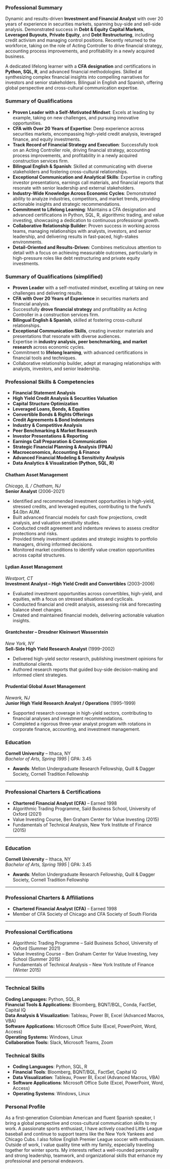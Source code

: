 
### **Professional Summary**

Dynamic and results-driven **Investment and Financial Analyst** with over 20 years of experience in securities markets, spanning buy-side and sell-side analysis. Demonstrated success in **Debt & Equity Capital Markets**, **Leveraged Buyouts**, **Private Equity**, and **Debt Restructuring**, including credit activism and managing control positions. Recently returned to the workforce, taking on the role of Acting Controller to drive financial strategy, accounting process improvements, and profitability in a newly acquired business.

A dedicated lifelong learner with a **CFA designation** and certifications in **Python, SQL, R**, and advanced financial methodologies. Skilled at synthesizing complex financial insights into compelling narratives for investors and senior stakeholders. Bilingual in English and Spanish, offering global perspective and cross-cultural communication expertise.

### **Summary of Qualifications**

- **Proven Leader with a Self-Motivated Mindset**: Excels at leading by example, taking on new challenges, and pursuing innovative opportunities.
- **CFA with Over 20 Years of Expertise**: Deep experience across securities markets, encompassing high-yield credit analysis, leveraged finance, and equity investments.
- **Track Record of Financial Strategy and Execution**: Successfully took on an Acting Controller role, driving financial strategy, accounting process improvements, and profitability in a newly acquired construction services firm.
- **Bilingual English & Spanish**: Skilled at communicating with diverse stakeholders and fostering cross-cultural relationships.
- **Exceptional Communication and Analytical Skills**: Expertise in crafting investor presentations, earnings call materials, and financial reports that resonate with senior leadership and external stakeholders.
- **Industry-Wide Knowledge Across Economic Cycles**: Demonstrated ability to analyze industries, competitors, and market trends, providing actionable insights and strategic recommendations.
- **Commitment to Lifelong Learning**: Maintains a CFA designation and advanced certifications in Python, SQL, R, algorithmic trading, and value investing, showcasing a dedication to continuous professional growth.
- **Collaborative Relationship Builder**: Proven success in working across teams, managing relationships with analysts, investors, and senior leadership, and delivering results in fast-paced, high-stakes environments.
- **Detail-Oriented and Results-Driven**: Combines meticulous attention to detail with a focus on achieving measurable outcomes, particularly in high-pressure roles like debt restructuring and private equity investments.
### **Summary of Qualifications (simplified)**

- **Proven Leader** with a self-motivated mindset, excelling at taking on new challenges and delivering results.
- **CFA with Over 20 Years of Experience** in securities markets and financial analysis.
- Successfully **drove financial strategy** and profitability as Acting Controller in a construction services firm.
- **Bilingual English & Spanish**, skilled at fostering cross-cultural relationships.
- **Exceptional Communication Skills**, creating investor materials and presentations that resonate with diverse audiences.
- Expertise in **industry analysis, peer benchmarking, and market research** across economic cycles.
- Commitment to **lifelong learning**, with advanced certifications in financial tools and techniques.
- Collaborative relationship builder, adept at managing relationships with analysts, investors, and senior leadership.

### **Professional Skills & Competencies**

- **Financial Statement Analysis**
- **High Yield Credit Analysis & Securities Valuation**
- **Capital Structure Optimization**
- **Leveraged Loans, Bonds, & Equities**
- **Convertible Bonds & Rights Offerings**
- **Credit Agreements & Bond Indentures**
- **Industry & Competitive Analysis**
- **Peer Benchmarking & Market Research**
- **Investor Presentations & Reporting**
- **Earnings Call Preparation & Communication**
- **Strategic Financial Planning & Analysis (FP&A)**
- **Macroeconomics, Accounting & Finance**
- **Advanced Financial Modeling & Sensitivity Analysis**
- **Data Analytics & Visualization (Python, SQL, R)**

#### **Chatham Asset Management**

_Chicago, IL / Chatham, NJ_  
**Senior Analyst** (2006–2021)

- Identified and recommended investment opportunities in high-yield, stressed credits, and leveraged equities, contributing to the fund’s $4.0bn AUM.
- Built advanced financial models for cash flow projections, credit analysis, and valuation sensitivity studies.
- Conducted credit agreement and indenture reviews to assess creditor protections and risks.
- Provided timely investment updates and strategic insights to portfolio managers, driving informed decisions.
- Monitored market conditions to identify value creation opportunities across capital structures.

#### **Lydian Asset Management**

_Westport, CT_  
**Investment Analyst – High Yield Credit and Convertibles** (2003–2006)

- Evaluated investment opportunities across convertibles, high-yield, and equities, with a focus on stressed situations and cyclicals.
- Conducted financial and credit analysis, assessing risk and forecasting balance sheet changes.
- Created and maintained financial models, delivering actionable valuation insights.

#### **Grantchester – Dresdner Kleinwort Wasserstein**

_New York, NY_  
**Sell-Side High Yield Research Analyst** (1999–2002)

- Delivered high-yield sector research, publishing investment opinions for institutional clients.
- Authored research reports that guided buy-side decision-making and informed client strategies.

#### **Prudential Global Asset Management**

_Newark, NJ_  
**Junior High Yield Research Analyst / Operations** (1995–1999)

- Supported research coverage in high-yield sectors, contributing to financial analyses and investment recommendations.
- Completed a rigorous three-year analyst program with rotations in corporate finance, accounting, and investment management.

### **Education**

**Cornell University** – Ithaca, NY  
_Bachelor of Arts, Spring 1995_ | GPA: 3.45

- **Awards**: Mellon Undergraduate Research Fellowship, Quill & Dagger Society, Cornell Tradition Fellowship

---

### **Professional Charters & Certifications**

- **Chartered Financial Analyst (CFA)** – Earned 1998
- Algorithmic Trading Programme, Saïd Business School, University of Oxford (2021)
- Value Investing Course, Ben Graham Center for Value Investing (2015)
- Fundamentals of Technical Analysis, New York Institute of Finance (2015)

---

### **Education**

**Cornell University** – Ithaca, NY  
_Bachelor of Arts, Spring 1995_ | GPA: 3.45

- **Awards**: Mellon Undergraduate Research Fellowship, Quill & Dagger Society, Cornell Tradition Fellowship

---

### **Professional Charters & Affiliations**

- **Chartered Financial Analyst (CFA)** – Earned 1998
- Member of CFA Society of Chicago and CFA Society of South Florida

---

### **Professional Certifications**

- Algorithmic Trading Programme – Saïd Business School, University of Oxford (Summer 2021)
- Value Investing Course – Ben Graham Center for Value Investing, Ivey School (Summer 2015)
- Fundamentals of Technical Analysis – New York Institute of Finance (Winter 2015)

---



### **Technical Skills**

**Coding Languages:** Python, SQL, R  
**Financial Tools & Applications:** Bloomberg, BQNT/BQL, Conda, FactSet, Capital IQ  
**Data Analysis & Visualization:** Tableau, Power BI, Excel (Advanced Macros, VBA)  
**Software Applications:** Microsoft Office Suite (Excel, PowerPoint, Word, Access)  
**Operating Systems:** Windows, Linux  
**Collaboration Tools:** Slack, Microsoft Teams, Zoom

### **Technical Skills**

- **Coding Languages**: Python, SQL, R
- **Financial Tools**: Bloomberg, BQNT/BQL, FactSet, Capital IQ
- **Data Visualization**: Tableau, Power BI, Excel (Advanced Macros, VBA)
- **Software Applications**: Microsoft Office Suite (Excel, PowerPoint, Word, Access)
- **Operating Systems**: Windows, Linux


### **Personal Profile**

As a first-generation Colombian American and fluent Spanish speaker, I bring a global perspective and cross-cultural communication skills to my work. A passionate sports enthusiast, I have actively coached Little League baseball and continue to support teams like the New York Yankees and Chicago Cubs. I also follow English Premier League soccer with enthusiasm. Outside of work, I value quality time with my family, especially traveling together for winter sports. My interests reflect a well-rounded personality and strong leadership, teamwork, and organizational skills that enhance my professional and personal endeavors.
